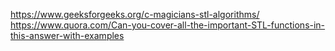 https://www.geeksforgeeks.org/c-magicians-stl-algorithms/
https://www.quora.com/Can-you-cover-all-the-important-STL-functions-in-this-answer-with-examples
